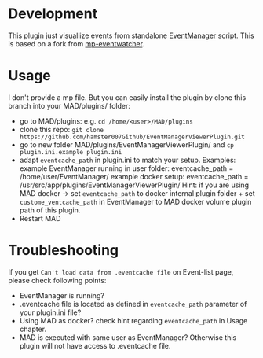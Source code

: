 # Development
This plugin just visuallize events from standalone [EventManager](https://github.com/hamster007Github/EventManager) script. This is based on a fork from [mp-eventwatcher](https://github.com/ccev/mp-eventwatcher). 

# Usage
I don't provide a mp file. But you can easily install the plugin by clone this branch into your MAD/plugins/ folder:

- go to MAD/plugins: e.g. `cd /home/<user>/MAD/plugins`
- clone this repo: `git clone https://github.com/hamster007Github/EventManagerViewerPlugin.git`
- go to new folder MAD/plugins/EventManagerViewerPlugin/ and `cp plugin.ini.example plugin.ini`
- adapt `eventcache_path` in plugin.ini to match your setup. Examples:
    example EventManager running in user folder: eventcache_path = /home/user/EventManager/
    example docker setup: eventcache_path = /usr/src/app/plugins/EventManagerViewerPlugin/
    Hint: if you are using MAD docker -> set `eventcache_path` to docker internal plugin folder + set `custome_ventcache_path` in EventManager to MAD docker volume plugin path of this plugin.
- Restart MAD

# Troubleshooting
If you get `Can't load data from .eventcache file` on Event-list page, please check following points:
- EventManager is running?
- .eventcache file is located as defined in `eventcache_path` parameter of your plugin.ini file?
- Using MAD as docker? check hint regarding `eventcache_path` in Usage chapter.
- MAD is executed with same user as EventManager? Otherwise this plugin will not have access to .eventcache file.

